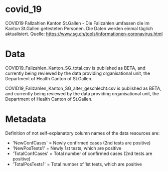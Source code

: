 # covid_19 
COVID19 Fallzahlen Kanton St.Gallen - Die Fallzahlen umfassen die im Kanton St.Gallen getesteten Personen. Die Daten werden einmal täglich aktualisiert. Quelle: https://www.sg.ch/tools/informationen-coronavirus.html

# Data
COVID19_Fallzahlen_Kanton_SG_total.csv is published as BETA, and currently being reviewed by the data providing organisational unit, the Department of Health Canton of St.Gallen.

COVID19_Fallzahlen_Kanton_SG_alter_geschlecht.csv is published as BETA, and currently being reviewed by the data providing organisational unit, the Department of Health Canton of St.Gallen.

# Metadata
Definition of not self-explanatory column names of the data resources are:

- 'NewConfCases' = Newly confirmed cases (2nd tests are positive)
- 'NewPosTests1' = Newly 1st tests, which are positive
- 'TotalConfCases' = Total number of confirmed cases (2nd tests are positive)
- 'TotalPosTests1' = Total number of 1st tests, which are positive
